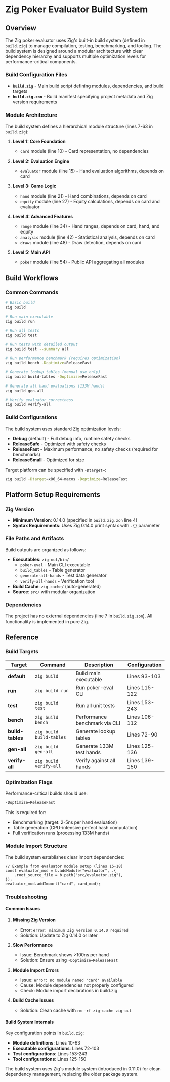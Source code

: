 <!-- Generated: 2025-07-09 07:24:34 UTC -->

# Zig Poker Evaluator Build System

## Overview

The Zig poker evaluator uses Zig's built-in build system (defined in `build.zig`) to manage compilation, testing, benchmarking, and tooling. The build system is designed around a modular architecture with clear dependency hierarchy and supports multiple optimization levels for performance-critical components.

### Build Configuration Files

- **`build.zig`** - Main build script defining modules, dependencies, and build targets
- **`build.zig.zon`** - Build manifest specifying project metadata and Zig version requirements

### Module Architecture

The build system defines a hierarchical module structure (lines 7-63 in `build.zig`):

1. **Level 1: Core Foundation**
   - `card` module (line 10) - Card representation, no dependencies

2. **Level 2: Evaluation Engine**
   - `evaluator` module (line 15) - Hand evaluation algorithms, depends on card

3. **Level 3: Game Logic**
   - `hand` module (line 21) - Hand combinations, depends on card
   - `equity` module (line 27) - Equity calculations, depends on card and evaluator

4. **Level 4: Advanced Features**
   - `range` module (line 34) - Hand ranges, depends on card, hand, and equity
   - `analysis` module (line 42) - Statistical analysis, depends on card
   - `draws` module (line 48) - Draw detection, depends on card

5. **Level 5: Main API**
   - `poker` module (line 54) - Public API aggregating all modules

## Build Workflows

### Common Commands

```bash
# Basic build
zig build

# Run main executable
zig build run

# Run all tests
zig build test

# Run tests with detailed output
zig build test --summary all

# Run performance benchmark (requires optimization)
zig build bench -Doptimize=ReleaseFast

# Generate lookup tables (manual use only)
zig build build-tables -Doptimize=ReleaseFast

# Generate all hand evaluations (133M hands)
zig build gen-all

# Verify evaluator correctness
zig build verify-all
```

### Build Configurations

The build system uses standard Zig optimization levels:

- **Debug** (default) - Full debug info, runtime safety checks
- **ReleaseSafe** - Optimized with safety checks
- **ReleaseFast** - Maximum performance, no safety checks (required for benchmarks)
- **ReleaseSmall** - Optimized for size

Target platform can be specified with `-Dtarget=`:
```bash
zig build -Dtarget=x86_64-macos -Doptimize=ReleaseFast
```

## Platform Setup Requirements

### Zig Version
- **Minimum Version**: 0.14.0 (specified in `build.zig.zon` line 4)
- **Syntax Requirements**: Uses Zig 0.14.0 print syntax with `.{}` parameter

### File Paths and Artifacts

Build outputs are organized as follows:
- **Executables**: `zig-out/bin/`
  - `poker-eval` - Main CLI executable
  - `build_tables` - Table generator
  - `generate-all-hands` - Test data generator
  - `verify-all-hands` - Verification tool
- **Build Cache**: `zig-cache/` (auto-generated)
- **Source**: `src/` with modular organization

### Dependencies

The project has no external dependencies (line 7 in `build.zig.zon`). All functionality is implemented in pure Zig.

## Reference

### Build Targets

| Target | Command | Description | Configuration |
|--------|---------|-------------|---------------|
| **default** | `zig build` | Build main executable | Lines 93-103 |
| **run** | `zig build run` | Run poker-eval CLI | Lines 115-122 |
| **test** | `zig build test` | Run all unit tests | Lines 153-243 |
| **bench** | `zig build bench` | Performance benchmark via CLI | Lines 106-112 |
| **build-tables** | `zig build build-tables` | Generate lookup tables | Lines 72-90 |
| **gen-all** | `zig build gen-all` | Generate 133M test hands | Lines 125-136 |
| **verify-all** | `zig build verify-all` | Verify against all hands | Lines 139-150 |

### Optimization Flags

Performance-critical builds should use:
```bash
-Doptimize=ReleaseFast
```

This is required for:
- Benchmarking (target: 2-5ns per hand evaluation)
- Table generation (CPU-intensive perfect hash computation)
- Full verification runs (processing 133M hands)

### Module Import Structure

The build system establishes clear import dependencies:

```zig
// Example from evaluator module setup (lines 15-18)
const evaluator_mod = b.addModule("evaluator", .{
    .root_source_file = b.path("src/evaluator.zig"),
});
evaluator_mod.addImport("card", card_mod);
```

### Troubleshooting

#### Common Issues

1. **Missing Zig Version**
   - Error: `error: minimum Zig version 0.14.0 required`
   - Solution: Update to Zig 0.14.0 or later

2. **Slow Performance**
   - Issue: Benchmark shows >100ns per hand
   - Solution: Ensure using `-Doptimize=ReleaseFast`

3. **Module Import Errors**
   - Issue: `error: no module named 'card' available`
   - Cause: Module dependencies not properly configured
   - Check: Module import declarations in build.zig

4. **Build Cache Issues**
   - Solution: Clean cache with `rm -rf zig-cache zig-out`

#### Build System Internals

Key configuration points in `build.zig`:

- **Module definitions**: Lines 10-63
- **Executable configurations**: Lines 72-103
- **Test configurations**: Lines 153-243
- **Tool configurations**: Lines 125-150

The build system uses Zig's module system (introduced in 0.11.0) for clean dependency management, replacing the older package system.

